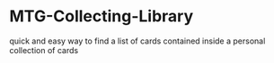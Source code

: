 # MTG-Collecting-Library
quick and easy way to find a list of cards contained inside a personal collection of cards

